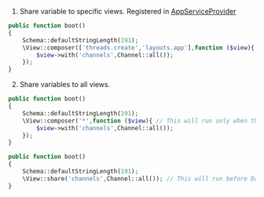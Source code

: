 1. Share variable to specific views. Registered in [AppServiceProvider](../app/Providers/AppServiceProvider.php)
```php
public function boot()
{
    Schema::defaultStringLength(191);
    \View::composer(['threads.create','layouts.app'],function ($view){
        $view->with('channels',Channel::all());
    });
}
```

2. Share variables to all views.
```php
public function boot()
{
    Schema::defaultStringLength(191);
    \View::composer('*',function ($view){ // This will run only when the view is loaded.
        $view->with('channels',Channel::all());
    });
}
```

```php
public function boot()
{
    Schema::defaultStringLength(191);
    \View::share('channels',Channel::all()); // This will run before Database Migrations
}
```